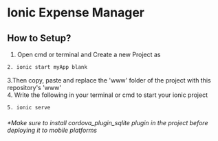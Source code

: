 # Ionic Expense Manager 

## How to Setup?
1. Open cmd or terminal and Create a new Project as

```bash 
2. ionic start myApp blank
```
3.Then copy, paste and replace the 'www' folder of the project with this repository's 'www'  
4. Write the following in your terminal or cmd to start your ionic project
```bash 
5. ionic serve
```
###### *Make sure to install cordova_plugin_sqlite plugin in the project before deploying it to mobile platforms
